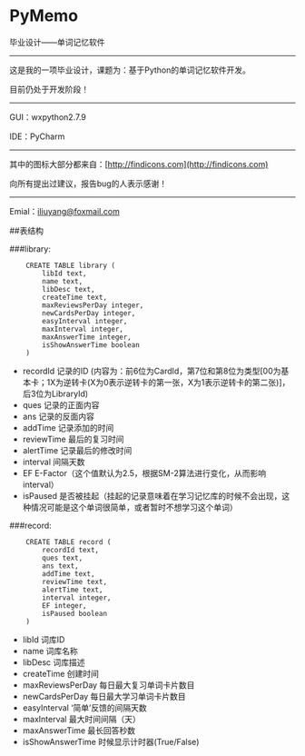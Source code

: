 # PyMemo
毕业设计——单词记忆软件

----

这是我的一项毕业设计，课题为：基于Python的单词记忆软件开发。

目前仍处于开发阶段！

----

GUI：wxpython2.7.9

IDE：PyCharm

----

其中的图标大部分都来自：[http://findicons.com](http://findicons.com)

向所有提出过建议，报告bug的人表示感谢！

----

Emial：iliuyang@foxmail.com


##表结构

###library:

		CREATE TABLE library (
		    libId text,
		    name text,
		    libDesc text,
		    createTime text,
		    maxReviewsPerDay integer,
		    newCardsPerDay integer,
		    easyInterval integer,
		    maxInterval integer,
		    maxAnswerTime integer,
		    isShowAnswerTime boolean
		)

- recordId 记录的ID (内容为：前6位为CardId，第7位和第8位为类型[00为基本卡；1X为逆转卡(X为0表示逆转卡的第一张，X为1表示逆转卡的第二张)]，后3位为LibraryId)
- ques 记录的正面内容
- ans 记录的反面内容
- addTime 记录添加的时间
- reviewTime 最后的复习时间
- alertTime 记录最后的修改时间
- interval 间隔天数
- EF E-Factor（这个值默认为2.5，根据SM-2算法进行变化，从而影响interval）
- isPaused 是否被挂起（挂起的记录意味着在学习记忆库的时候不会出现，这种情况可能是这个单词很简单，或者暂时不想学习这个单词）

###record:

		CREATE TABLE record (
		    recordId text,
		    ques text,
		    ans text,
		    addTime text,
		    reviewTime text,
		    alertTime text,
		    interval integer,
		    EF integer,
		    isPaused boolean
		)

- libId 词库ID
- name 词库名称
- libDesc 词库描述
- createTime 创建时间
- maxReviewsPerDay 每日最大复习单词卡片数目
- newCardsPerDay 每日最大学习单词卡片数目
- easyInterval ‘简单’反馈的间隔天数
- maxInterval 最大时间间隔（天）
- maxAnswerTime 最长回答秒数
- isShowAnswerTime 时候显示计时器(True/False)


